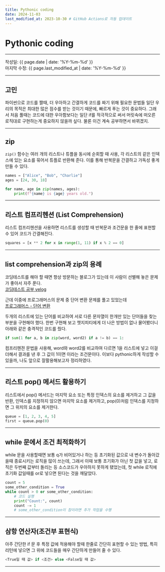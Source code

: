 ```yaml
---
title: Pythonic coding
date: 2024-11-03
last_modified_at: 2023-10-30 # GitHub Actions로 자동 업데이트
---
```


# Pythonic coding

---

작성일: {{ page.date | date: '%Y-%m-%d' }}  
마지막 수정: {{ page.last_modified_at | date: '%Y-%m-%d' }}

---

## 고민

파이썬으로 코드를 짤때, 더 우아하고 간결하게 코드를 짜기 위해 필요한 문법들
일단 우리의 목적은 최대한 많은 점수를 받는 것이기 때문에, 빠르게 푸는 것이 중요하다.
그래서 처음 풀때는 코드에 대한 우아함보다는 일단 if를 적극적으로 써서 머릿속에 떠오른 로직대로 구현하는게 중요하지 않을까 싶다.
물론 이건 계속 공부하면서 바뀌겠지.

---

## zip

`zip()` 함수는 여러 개의 리스트나 튜플을 동시에 순회할 때 사용, 각 리스트의 같은 인덱스에 있는 요소를 묶어서 튜플로 반환해 준다. 이를 통해 반복문을 간결하고 가독성 좋게 만들 수 있다.
```python
names = ["Alice", "Bob", "Charlie"]
ages = [24, 30, 18]

for name, age in zip(names, ages):
    print(f"{name} is {age} years old.")
```
---

## 리스트 컴프리헨션 (List Comprehension)

리스트 컴프리헨션을 사용하면 리스트를 생성할 때 반복문과 조건문을 한 줄에 표현할 수 있어 코드가 간결해진다.
```python
squares = [x ** 2 for x in range(1, 11) if x % 2 == 0]
```
---

## list comprehension과 zip의 용례

코딩테스트를 해야 할 때면 항상 방문하는 블로그가 있는데 이 사람이 선별해 놓은 문제가 좋아서 자주 푼다.  
[코딩테스트 공부 velog](https://velog.io/@pppp0722/%EC%BD%94%EB%94%A9%ED%85%8C%EC%8A%A4%ED%8A%B8-%EB%AC%B8%EC%A0%9C-%EC%9C%A0%ED%98%95-%EC%A0%95%EB%A6%AC)

근데 이중에 프로그래머스의 문제 중 단어 변환 문제를 풀고 있었는데  
[프로그래머스 - 단어 변환](https://school.programmers.co.kr/learn/courses/30/lessons/43163)

두개의 리스트에 있는 단어를 비교하여 서로 다른 문자열이 한개만 있는 단어들을 찾는 부분을 구현해야 했다.
한번 구현해 보고 챗지피티에게 더 나은 방법이 없나 물어봤더니 아래와 같은 충격적인 코드를 줬다. 
```python
if sum(1 for a, b in zip(word, word2) if a != b) == 1:
```
컴프리헨젼 문법을 사용해, word와 word2를 비교하여 다르면 1을 리스트에 넣고 이걸 더해서 결과를 낸 후 그 값이 1이면 이라는 조건문이다.
이보다 pythonic하게 작성할 수 있을까, 나도 앞으로 잘활용해보고자 정리하였다.


---

## 리스트 pop() 메서드 활용하기

리스트에서 pop() 메서드는 마지막 요소 또는 특정 인덱스의 요소를 제거하고 그 값을 반환, 인덱스를 지정하지 않으면 마지막 요소를 제거하고, pop(0)처럼 인덱스를 지정하면 그 위치의 요소를 제거한다.
```python
queue = [1, 2, 3, 4, 5]
first = queue.pop(0)
```
--- 

## while 문에서 조건 최적화하기

while 문을 사용할때면 보통 q가 비어있거나 하는 등 초기화된 값으로 내 변수가 돌아갔을때 종료시키는 로직을 많이 쓰는데, 그래서 이때 보통 초기화가 아닌 첫 값을 넣고, 로직은 두번째 값부터 돌리는 등 소스코드가 우아하지 못하게 됐었는데, 첫 while 로직에 초기화 값일때를 or로 넣으면 된다는 것을 깨달았다.
```python
count = 5  
some_other_condition = True  
while count > 0 or some_other_condition:  
    # 코드 실행  
    print("Count:", count)  
    count -= 1  
    # some_other_condition이 참이라면 추가 작업을 수행  
```
--- 

## 삼항 연산자(조건부 표현식)

아주 간단한 if 문 후 특정 값에 적용해야 할때 한줄로 간단히 표현할 수 있는 방법, 특히 리턴에 넣으면 그 위에 코드들을 매우 간단하게 만들어 줄 수 있다.
```python
<True일 때 값> if <조건> else <False일 때 값>
```
---
